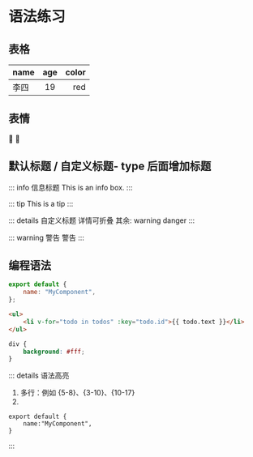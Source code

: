 # 语法练习

## 表格

| name | age | color |
| ---- | :-: | ----: |
| 李四 | 19  |   red |

## 表情

:tada: :100:

## 默认标题 / 自定义标题- type 后面增加标题

::: info
信息标题 This is an info box.
:::

::: tip
This is a tip
:::

::: details 自定义标题
详情可折叠
其余: warning danger
:::

::: warning 警告
警告
:::

## 编程语法

```js
export default {
	name: "MyComponent",
};
```

```html
<ul>
	<li v-for="todo in todos" :key="todo.id">{{ todo.text }}</li>
</ul>
```

```css
div {
	background: #fff;
}
```

::: details 语法高亮
1.  多行：例如 {5-8}、{3-10}、{10-17}
2. 

```js{2}
export default {
    name:"MyComponent",
}
```

:::
